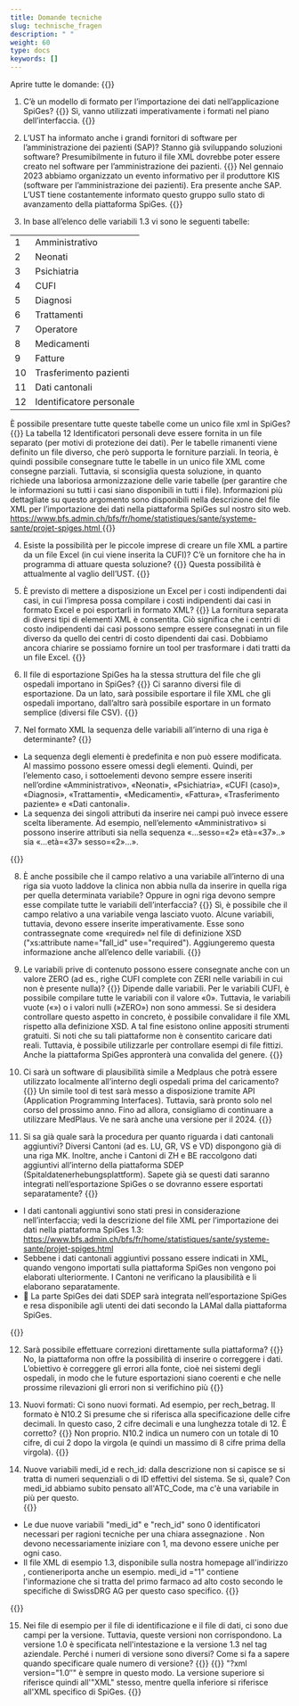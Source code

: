 ```yaml
---
title: Domande tecniche 
slug: technische_fragen
description: " "
weight: 60
type: docs
keywords: []
---
```


Aprire tutte le domande: {{<collapsibleGroupCommand groupId="technische_fragen">}}

1. C’è un modello di formato per l’importazione dei dati nell’applicazione SpiGes?
{{<collapsibleBlock groupId="technische_fragen">}}
Sì, vanno utilizzati imperativamente i formati nel piano dell’interfaccia. 
{{</collapsibleBlock>}}

2. L’UST ha informato anche i grandi fornitori di software per l’amministrazione dei pazienti (SAP)? Stanno già sviluppando soluzioni software? Presumibilmente in futuro il file XML dovrebbe poter essere creato nel software per l’amministrazione dei pazienti.
{{<collapsibleBlock groupId="technische_fragen">}}
Nel gennaio 2023 abbiamo organizzato un evento informativo per il produttore KIS (software per l’amministrazione dei pazienti). Era presente anche SAP. L’UST tiene costantemente informato questo gruppo sullo stato di avanzamento della piattaforma SpiGes.
{{</collapsibleBlock>}}

3. In base all’elenco delle variabili 1.3 vi sono le seguenti tabelle:
<table>
  <tr>
    <td> 1 </td>
    <td> Amministrativo </td>
  </tr>
  <tr>
    <td> 2 </td>
    <td> Neonati </td>
  </tr>
  <tr>
    <td> 3 </td>
    <td> Psichiatria </td>
  </tr>
  <tr>
    <td> 4 </td>
    <td> CUFI </td>
  </tr>
  <tr>
    <td> 5 </td>
    <td> Diagnosi </td>
  </tr>
  <tr>
    <td> 6 </td>
    <td> Trattamenti </td>
  </tr>
  <tr>
    <td> 7 </td>
    <td> Operatore</td>
  </tr>
  <tr>
    <td> 8 </td>
    <td> Medicamenti </td>
  </tr>
  <tr>
    <td> 9 </td>
    <td> Fatture </td>
  </tr>
  <tr>
    <td> 10 </td>
    <td> Trasferimento pazienti </td>
  </tr>
  <tr>
    <td> 11 </td>
    <td> Dati cantonali </td>
  </tr>
  <tr>
    <td> 12 </td>
    <td> Identificatore personale </td>
  </tr>
</table>
È possibile presentare tutte queste tabelle come un unico file xml in SpiGes?
{{<collapsibleBlock groupId="technische_fragen">}}
La tabella 12 Identificatori personali deve essere fornita in un file separato (per motivi di protezione dei dati). Per le tabelle rimanenti viene definito un file diverso, che però supporta le forniture parziali. In teoria, è quindi possibile consegnare tutte le tabelle in un unico file XML come consegne parziali. Tuttavia, si sconsiglia questa soluzione, in quanto richiede una laboriosa armonizzazione delle varie tabelle (per garantire che le informazioni su tutti i casi siano disponibili in tutti i file). Informazioni più dettagliate su questo argomento sono disponibili nella descrizione del file XML per l’importazione dei dati nella piattaforma SpiGes sul nostro sito web.  <a href="https://www.bfs.admin.ch/bfs/fr/home/statistiques/sante/systeme-sante/projet-spiges.html"> https://www.bfs.admin.ch/bfs/fr/home/statistiques/sante/systeme-sante/projet-spiges.html </a>
{{</collapsibleBlock>}}

4. Esiste la possibilità per le piccole imprese di creare un file XML a partire da un file Excel (in cui viene inserita la CUFI)? C’è un fornitore che ha in programma di attuare questa soluzione?
{{<collapsibleBlock groupId="technische_fragen">}}
Questa possibilità è attualmente al vaglio dell’UST.
{{</collapsibleBlock>}}

5. È previsto di mettere a disposizione un Excel per i costi indipendenti dai casi, in cui l’impresa possa compilare i costi indipendenti dai casi in formato Excel e poi esportarli in formato XML? 
{{<collapsibleBlock groupId="technische_fragen">}}
La fornitura separata di diversi tipi di elementi XML è consentita. Ciò significa che i centri di costo indipendenti dai casi possono sempre essere consegnati in un file diverso da quello dei centri di costo dipendenti dai casi. Dobbiamo ancora chiarire se possiamo fornire un tool per trasformare i dati tratti da un file Excel.
{{</collapsibleBlock>}}

6. Il file di esportazione SpiGes ha la stessa struttura del file che gli ospedali importano in SpiGes?
{{<collapsibleBlock groupId="technische_fragen">}}
Ci saranno diversi file di esportazione. Da un lato, sarà possibile esportare il file XML che gli ospedali importano, dall’altro sarà possibile esportare in un formato semplice (diversi file CSV). 
{{</collapsibleBlock>}}

7. Nel formato XML la sequenza delle variabili all’interno di una riga è determinante?
{{<collapsibleBlock groupId="technische_fragen">}}

- La sequenza degli elementi è predefinita e non può essere modificata. Al massimo possono essere omessi degli elementi. Quindi, per l’elemento caso, i sottoelementi devono sempre essere inseriti nell’ordine «Amministrativo», «Neonati», «Psichiatria», «CUFI (caso)», «Diagnosi», «Trattamenti», «Medicamenti», «Fattura», «Trasferimento paziente» e «Dati cantonali». 
- La sequenza dei singoli attributi da inserire nei campi può invece essere scelta liberamente. Ad esempio, nell’elemento «Amministrativo» si possono inserire attributi sia nella sequenza «...sesso=«2» età=«37»..» sia «...età=«37» sesso=«2»...». 

{{</collapsibleBlock>}}

8. È anche possibile che il campo relativo a una variabile all’interno di una riga sia vuoto laddove la clinica non abbia nulla da inserire in quella riga per quella determinata variabile? Oppure in ogni riga devono sempre esse compilate tutte le variabili dell’interfaccia?
{{<collapsibleBlock groupId="technische_fragen">}}
Sì, è possibile che il campo relativo a una variabile venga lasciato vuoto. Alcune variabili, tuttavia, devono essere inserite imperativamente. Esse sono contrassegnate come «required» nel file di definizione XSD ("xs:attribute name="fall_id" use="required"). Aggiungeremo questa informazione anche all’elenco delle variabili.
{{</collapsibleBlock>}}

9. Le variabili prive di contenuto possono essere consegnate anche con un valore ZERO (ad es., righe CUFI complete con ZERI nelle variabili in cui non è presente nulla)? 
{{<collapsibleBlock groupId="technische_fragen">}}
Dipende dalle variabili. Per le variabili CUFI, è possibile compilare tutte le variabili con il valore «0». Tuttavia, le variabili vuote («») o i valori nulli (»ZERO») non sono ammessi. Se si desidera controllare questo aspetto in concreto, è possibile convalidare il file XML rispetto alla definizione XSD. A tal fine esistono online appositi strumenti gratuiti. Si noti che su tali piattaforme non è consentito caricare dati reali. Tuttavia, è possibile utilizzarle per controllare esempi di file fittizi. Anche la piattaforma SpiGes appronterà una convalida del genere. 
{{</collapsibleBlock>}}

10. Ci sarà un software di plausibilità simile a Medplaus che potrà essere utilizzato localmente all’interno degli ospedali prima del caricamento?
{{<collapsibleBlock groupId="technische_fragen">}}
Un simile tool di test sarà messo a disposizione tramite API (Application Programming Interfaces). Tuttavia, sarà pronto solo nel corso del prossimo anno. Fino ad allora, consigliamo di continuare a utilizzare MedPlaus. Ve ne sarà anche una versione per il 2024.
{{</collapsibleBlock>}}

11. Si sa già quale sarà la procedura per quanto riguarda i dati cantonali aggiuntivi? Diversi Cantoni (ad es. LU, GR, VS e VD) dispongono già di una riga MK. Inoltre, anche i Cantoni di ZH e BE raccolgono dati aggiuntivi all’interno della piattaforma SDEP (Spitaldatenerhebungsplattform). Sapete già se questi dati saranno integrati nell’esportazione SpiGes o se dovranno essere esportati separatamente?
{{<collapsibleBlock groupId="technische_fragen">}}

- I dati cantonali aggiuntivi sono stati presi in considerazione nell’interfaccia; vedi la descrizione del file XML per l’importazione dei dati nella piattaforma SpiGes 1.3: <a href="https://www.bfs.admin.ch/bfs/fr/home/statistiques/sante/systeme-sante/projet-spiges.html"> https://www.bfs.admin.ch/bfs/fr/home/statistiques/sante/systeme-sante/projet-spiges.html </a> 
- Sebbene i dati cantonali aggiuntivi possano essere indicati in XML, quando vengono importati sulla piattaforma SpiGes non vengono poi elaborati ulteriormente. I Cantoni ne verificano la plausibilità e li elaborano separatamente. 
- 	La parte SpiGes dei dati SDEP sarà integrata nell’esportazione SpiGes e resa disponibile agli utenti dei dati secondo la LAMal dalla piattaforma SpiGes. 
 
{{</collapsibleBlock>}}

12. Sarà possibile effettuare correzioni direttamente sulla piattaforma?
{{<collapsibleBlock groupId="technische_fragen">}}
No, la piattaforma non offre la possibilità di inserire o correggere i dati. L’obiettivo è correggere gli errori alla fonte, cioè nei sistemi degli ospedali, in modo che le future esportazioni siano coerenti e che nelle prossime rilevazioni gli errori non si verifichino più
{{</collapsibleBlock>}}

13. Nuovi formati: Ci sono nuovi formati. Ad esempio, per rech_betrag. Il formato è N10.2 Si presume che si riferisca alla specificazione delle cifre decimali. In questo caso, 2 cifre decimali e una lunghezza totale di 12. È corretto?
{{<collapsibleBlock groupId="technische_fragen">}}
Non proprio. N10.2 indica un numero con un totale di 10 cifre, di cui 2 dopo la virgola (e quindi un massimo di 8 cifre prima della virgola).
{{</collapsibleBlock>}}

14. Nuove variabili medi_id e rech_id: dalla descrizione non si capisce se si tratta di numeri sequenziali o di ID effettivi del sistema. Se sì, quale? Con medi_id abbiamo subito pensato all'ATC_Code, ma c'è una variabile in più per questo.  
{{<collapsibleBlock groupId="technische_fragen">}}

- Le due nuove variabili "medi_id" e "rech_id" sono 0  identificatori necessari per ragioni tecniche per una chiara assegnazione . Non devono necessariamente iniziare con 1, ma devono essere uniche per ogni caso. 
- Il file XML di esempio 1.3, disponibile sulla nostra homepage all'indirizzo , contieneriporta anche un esempio. medi_id ="1" contiene l'informazione che si tratta del primo farmaco ad alto costo secondo le specifiche di SwissDRG AG per questo caso specifico. 
{{<insertImage image="Image5.png" class="edge max-w-90">}}


{{</collapsibleBlock>}}

15. Nei file di esempio per il file di identificazione e il file di dati, ci sono due campi per la versione. Tuttavia, queste versioni non corrispondono. La versione 1.0 è specificata nell'intestazione e la versione 1.3 nel tag aziendale. Perché i numeri di versione sono diversi? Come si fa a sapere quando specificare quale numero di versione?
{{<collapsibleBlock groupId="technische_fragen">}}
{{<insertImage image="Image6.jpg" class="edge max-w-90">}}
"?xml version="1.0″" è sempre in questo modo. La versione superiore si riferisce quindi all'"XML" stesso, mentre quella inferiore si riferisce all'XML specifico di SpiGes.
{{</collapsibleBlock>}}
